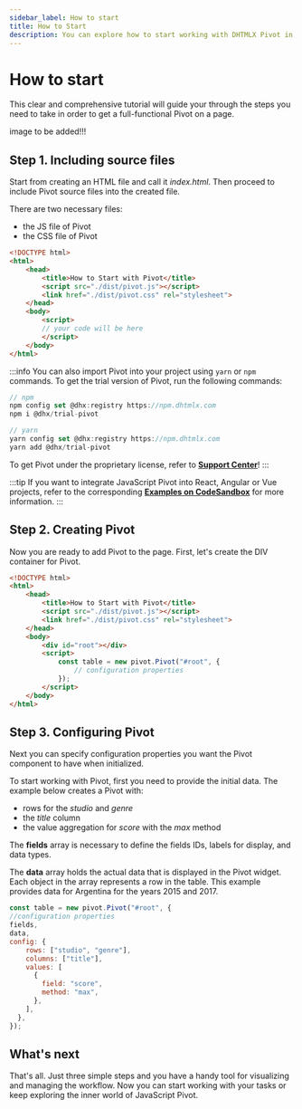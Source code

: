 ```yaml
---
sidebar_label: How to start
title: How to Start
description: You can explore how to start working with DHTMLX Pivot in the documentation of the DHTMLX JavaScript Pivot library. Browse developer guides and API reference, try out code examples and live demos, and download a free 30-day evaluation version of DHTMLX Pivot.
---
```


# How to start

This clear and comprehensive tutorial will guide your through the steps you need to take in order to get a full-functional Pivot on a page.

image to be added!!!

## Step 1. Including source files

Start from creating an HTML file and call it *index.html*. Then proceed to include Pivot source files into the created file.

There are two necessary files:

- the JS file of Pivot
- the CSS file of Pivot

~~~html {5-6} title="index.html"
<!DOCTYPE html>
<html>
    <head>
        <title>How to Start with Pivot</title>
        <script src="./dist/pivot.js"></script>   
        <link href="./dist/pivot.css" rel="stylesheet">
    </head>
    <body>
        <script>
        // your code will be here
        </script>
    </body>
</html>
~~~

:::info
You can also import Pivot into your project using `yarn` or `npm` commands. To get the trial version of Pivot, run the following commands:

~~~jsx {2-3,6-7}
// npm
npm config set @dhx:registry https://npm.dhtmlx.com
npm i @dhx/trial-pivot

// yarn
yarn config set @dhx:registry https://npm.dhtmlx.com
yarn add @dhx/trial-pivot
~~~

To get Pivot under the proprietary license, refer to **[Support Center](https://dhtmlx.com/docs/technical-support.shtml)**!
:::

:::tip
If you want to integrate JavaScript Pivot into React, Angular or Vue projects, refer to the corresponding [**Examples on CodeSandbox**](https://codesandbox.io/u/DHTMLX) for more information.
:::

## Step 2. Creating Pivot

Now you are ready to add Pivot to the page. First, let's create the DIV container for Pivot. 

~~~html {} title="index.html"
<!DOCTYPE html>
<html>
    <head>
        <title>How to Start with Pivot</title>
        <script src="./dist/pivot.js"></script>   
        <link href="./dist/pivot.css" rel="stylesheet">  
    </head>
    <body>
        <div id="root"></div>
        <script>
            const table = new pivot.Pivot("#root", {
                // configuration properties
            });
        </script>
    </body>
</html>
~~~

## Step 3. Configuring Pivot

Next you can specify configuration properties you want the Pivot component to have when initialized.

To start working with Pivot, first you need to provide the initial data. The example below creates a Pivot with:

- rows for the *studio* and *genre*
- the *title* column 
- the value aggregation for *score* with the *max* method

The **fields** array is necessary to define the fields IDs, labels for display, and data types.

The **data** array holds the actual data that is displayed in the Pivot widget. Each object in the array represents a row in the table. This example provides data for Argentina for the years 2015 and 2017.

~~~jsx {}
const table = new pivot.Pivot("#root", {
//configuration properties
fields,
data,
config: {
    rows: ["studio", "genre"],
    columns: ["title"],
    values: [
      {
        field: "score",
        method: "max",
      },
    ],
  },
});
~~~

## What's next

That's all. Just three simple steps and you have a handy tool for visualizing and managing the workflow. Now you can start working with your tasks or keep exploring the inner world of JavaScript Pivot.
